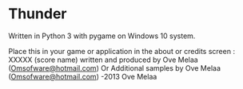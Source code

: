 # Thunder
Written in Python 3 with pygame on Windows 10 system.


Place this in your game or application in the about or credits screen : XXXXX (score name) written and produced by Ove Melaa (Omsofware@hotmail.com) Or Additional samples by Ove Melaa (Omsofware@hotmail.com) -2013 Ove Melaa
